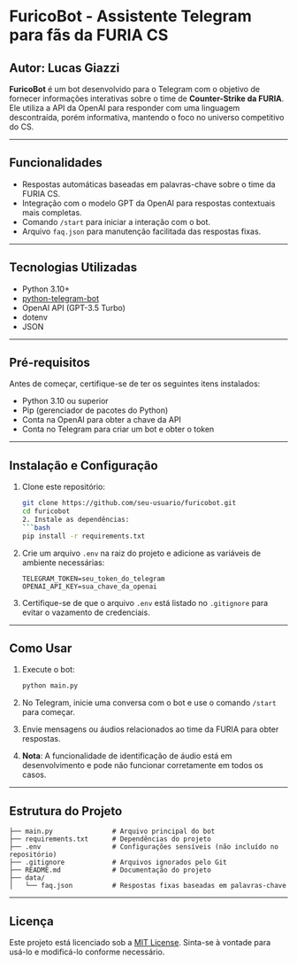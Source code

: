 # FuricoBot - Assistente Telegram para fãs da FURIA CS

## Autor: Lucas Giazzi

**FuricoBot** é um bot desenvolvido para o Telegram com o objetivo de fornecer informações interativas sobre o time de **Counter-Strike da FURIA**. Ele utiliza a API da OpenAI para responder com uma linguagem descontraída, porém informativa, mantendo o foco no universo competitivo do CS.

---

## Funcionalidades

- Respostas automáticas baseadas em palavras-chave sobre o time da FURIA CS.
- Integração com o modelo GPT da OpenAI para respostas contextuais mais completas.
- Comando `/start` para iniciar a interação com o bot.
- Arquivo `faq.json` para manutenção facilitada das respostas fixas.

---

## Tecnologias Utilizadas

- Python 3.10+
- [python-telegram-bot](https://github.com/python-telegram-bot/python-telegram-bot)
- OpenAI API (GPT-3.5 Turbo)
- dotenv
- JSON

---

## Pré-requisitos

Antes de começar, certifique-se de ter os seguintes itens instalados:

- Python 3.10 ou superior
- Pip (gerenciador de pacotes do Python)
- Conta na OpenAI para obter a chave da API
- Conta no Telegram para criar um bot e obter o token

---

## Instalação e Configuração

1. Clone este repositório:
   ```bash
   git clone https://github.com/seu-usuario/furicobot.git
   cd furicobot
   2. Instale as dependências:
   ```bash
   pip install -r requirements.txt
   ```

3. Crie um arquivo `.env` na raiz do projeto e adicione as variáveis de ambiente necessárias:
   ```env
   TELEGRAM_TOKEN=seu_token_do_telegram
   OPENAI_API_KEY=sua_chave_da_openai
   ```

4. Certifique-se de que o arquivo `.env` está listado no `.gitignore` para evitar o vazamento de credenciais.

---

## Como Usar

1. Execute o bot:
   ```bash
   python main.py
   ```

2. No Telegram, inicie uma conversa com o bot e use o comando `/start` para começar.

3. Envie mensagens ou áudios relacionados ao time da FURIA para obter respostas.

4. **Nota**: A funcionalidade de identificação de áudio está em desenvolvimento e pode não funcionar corretamente em todos os casos.

---

## Estrutura do Projeto

```plaintext
├── main.py               # Arquivo principal do bot
├── requirements.txt      # Dependências do projeto
├── .env                  # Configurações sensíveis (não incluído no repositório)
├── .gitignore            # Arquivos ignorados pelo Git
├── README.md             # Documentação do projeto
├── data/
│   └── faq.json          # Respostas fixas baseadas em palavras-chave
```

---

## Licença

Este projeto está licenciado sob a [MIT License](https://opensource.org/licenses/MIT). Sinta-se à vontade para usá-lo e modificá-lo conforme necessário.